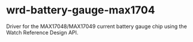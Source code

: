# wrd-battery-gauge-max1704
Driver for the MAX17048/MAX17049 current battery gauge chip using the Watch Reference Design API.
